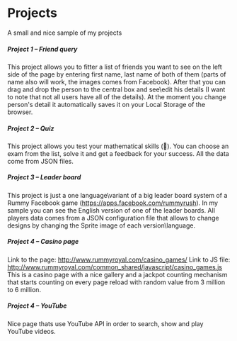 Projects
========

A small and nice sample of my projects

##### Project 1 – Friend query #####
This project allows you to fitter a list of friends you want to see on the left side of the page by entering first name, last name of both of them (parts of name also will work, the images comes from Facebook). 
After that you can drag and drop the person to the central box and see\edit his details (I want to note that not all users have all of the details).  At the moment you change person's detail it automatically saves it on your Local Storage of the browser. 

##### Project 2 – Quiz #####
This project allows you test your mathematical skills (). You can choose an exam from the list, solve it and get a feedback for your success. All the data come from JSON files.

##### Project 3 – Leader board #####
This project is just a one language\variant of a big leader board system of a Rummy Facebook game (https://apps.facebook.com/rummyrush). In my sample you can see the English version of one of the leader boards. All players data comes from a JSON configuration file that allows to change designs by changing the Sprite image of each version\language.

##### Project 4 – Casino page #####
Link to the page: http://www.rummyroyal.com/casino_games/
Link to JS file: http://www.rummyroyal.com/common_shared/javascript/casino_games.js 
This is a casino page with a nice gallery and a jackpot counting mechanism that starts counting on every page reload with random value from 3 million to 6 million.

##### Project 4 – YouTube #####
Nice page thats use YouTube API in order to search, show and play YouTube videos. 

